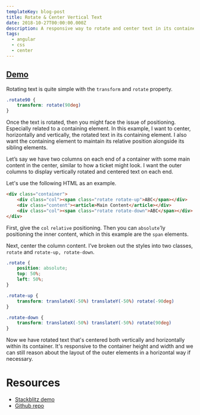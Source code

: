 ```yaml
---
templateKey: blog-post
title: Rotate & Center Vertical Text
date: 2018-10-27T00:00:00.000Z
description: A responsive way to rotate and center text in its container
tags:
  - angular
  - css
  - center
---
```


## [Demo](https://stackblitz.com/github/schuchard/rotate-vertical-text-ng)

Rotating text is quite simple with the `transform` and `rotate` property.

```css
.rotate90 {
    transform: rotate(90deg)
}
```

Once the text is rotated, then you might face the issue of positioning. Especially related to a containing element. In this example, I want to center, horizontally and vertically, the rotated text in its containing element. I also want the containing element to maintain its relative position alongside its sibling elements.

Let’s say we have two columns on each end of a container with some main content in the center, similar to how a ticket might look. I want the outer columns to display vertically rotated and centered text on each end.

Let's use the following HTML as an example.

```html
<div class="container">
    <div class="col"><span class="rotate rotate-up">ABC</span></div>
    <div class="content"><article>Main Content</article></div>
    <div class="col"><span class="rotate rotate-down">ABC</span></div>
</div>
```

First, give the `col` `relative` positioning. Then you can `absolute`'ly positioning the inner content, which in this example are the `span` elements.

Next, center the column content. I’ve broken out the styles into two classes, `rotate` and `rotate-up, rotate-down`.

```css
.rotate {
    position: absolute;
    top: 50%;
    left: 50%;
}

.rotate-up {
    transform: translateX(-50%) translateY(-50%) rotate(-90deg)
}

.rotate-down {
    transform: translateX(-50%) translateY(-50%) rotate(90deg)
}
```

Now we have rotated text that's centered both vertically and horizontally within its container. It's responsive to the container height and width and we can still reason about the layout of the outer elements in a horizontal way if necessary.

# Resources

- [Stackblitz demo](https://stackblitz.com/github/schuchard/rotate-vertical-text-ng)
- [Github repo](https://github.com/schuchard/rotate-vertical-text-ng)